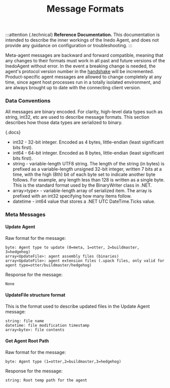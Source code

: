 ﻿---
title: Message Formats
sequence: 20
---

:::attention {.technical}
**Reference Documentation.** This documentation is intended to describe the inner workings of the Inedo Agent, and does not provide any guidance on configuration or troubleshooting.
:::

Meta-agent messages are backward and forward compatible, meaning that any changes to their formats must work in all past and future versions of the InedoAgent without error. In the event a breaking change is needed, the agent's protocol version number in the [handshake](/docs/inedoagent/server-architecture/network-protocol) will be incremented. Product-specific agent messages are allowed to change completely at any time, since agent host processes run in a totally isolated environment, and are always brought up to date with the connecting client version.

### Data Conventions
All messages are binary encoded. For clarity, high-level data types such as string, int32, etc are used to describe message formats. This section describes how those data types are serialized to binary.

{.docs}
- int32 - 32-bit integer. Encoded as 4 bytes, little-endian (least significant bits first).
- int64 - 64-bit integer. Encoded as 8 bytes, little-endian (least significant bits first).
- string - variable-length UTF8 string. The length of the string (in bytes) is prefixed as a variable-length unsigned 32-bit integer, written 7 bits at a time, with the high (8th) bit of each byte set to indicate another byte follows. For example, any length less than 128 is written as a single byte. This is the standard format used by the BinaryWriter class in .NET.
- array>type> - variable-length array of serialized item. The array is prefixed with an int32 specifying how many items follow.
- datetime - int64 value that stores a .NET UTC DateTime.Ticks value.

### Meta Messages
#### Update Agent
Raw format for the message:

```
byte: Agent type to update (0=meta, 1=otter, 2=buildmaster, 3=hedgehog)
array<UpdateFile>: agent assembly files (binaries)
array<UpdateFile>: agent extension files (.upack files, only valid for agent type=otter/buildmaster/hedgehog)
```

Response for the message:
```
None
```

#### UpdateFile structure format

This is the format used to describe updated files in the Update Agent message:

```
string: file name
datetime: file modification timestamp
array<byte>: file contents
```

#### Get Agent Root Path

Raw format for the message:
```
byte: Agent type (1=otter,2=buildmaster,3=hedgehog)
```

Response for the message:

```
string: Root temp path for the agent
```
